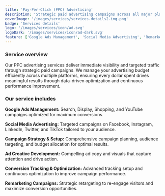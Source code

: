 ```yaml
---
title: 'Pay-Per-Click (PPC) Advertising'
description: 'Strategic paid advertising campaigns across all major platforms that maximize ROI and deliver immediate, measurable results for your business.'
coverImage: '/images/services/services-details2-img.png'
badge: 'Services details'
logo: '/images/services/icon/ad.svg'
logoDark: '/images/services/icon/ad-dark.svg'
feature: ['Google Ads Management', 'Social Media Advertising', 'Remarketing Campaigns']
---
```


### Service overview

Our PPC advertising services deliver immediate visibility and targeted traffic through strategic paid campaigns. We manage your advertising budget efficiently across multiple platforms, ensuring every dollar spent drives meaningful results through data-driven optimization and continuous performance improvement.

### Our service includes

**Google Ads Management:** Search, Display, Shopping, and YouTube campaigns optimized for maximum conversions.

**Social Media Advertising:** Targeted campaigns on Facebook, Instagram, LinkedIn, Twitter, and TikTok tailored to your audience.

**Campaign Strategy & Setup:** Comprehensive campaign planning, audience targeting, and budget allocation for optimal results.

**Ad Creative Development:** Compelling ad copy and visuals that capture attention and drive action.

**Conversion Tracking & Optimization:** Advanced tracking setup and continuous optimization to improve campaign performance.

**Remarketing Campaigns:** Strategic retargeting to re-engage visitors and maximize conversion opportunities.

